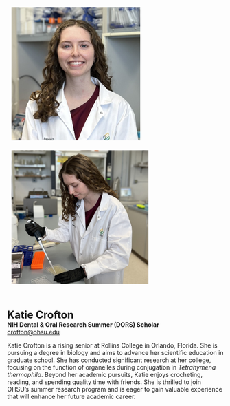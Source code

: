 <img src="/assets/images/homepage-general/katie-headshot.jpg" width="300" height="310" style="display: inline; margin: 10px;" />  <img src="/assets/images/homepage-general/katie-action-cropped.jpg" height="310" style="display: inline; margin: 10px;" />

<br/>


<span style="font-size:24px; font-weight: bold;">Katie Crofton</span>  
**NIH Dental & Oral Research Summer (DORS) Scholar**  
[crofton@ohsu.edu](mailto:crofton@ohsu.edu)  

Katie Crofton is a rising senior at Rollins College in Orlando, Florida. She is pursuing a degree in biology and aims to advance her scientific education in graduate school. She has conducted significant research at her college, focusing on the function of organelles during conjugation in *Tetrahymena thermophila*. Beyond her academic pursuits, Katie enjoys crocheting, reading, and spending quality time with friends. She is thrilled to join OHSU’s summer research program and is eager to gain valuable experience that will enhance her future academic career.
